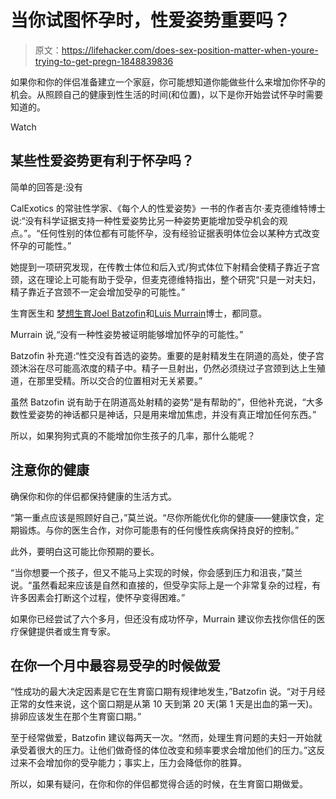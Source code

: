 # 当你试图怀孕时，性爱姿势重要吗？

> 原文：<https://lifehacker.com/does-sex-position-matter-when-youre-trying-to-get-pregn-1848839836>

如果你和你的伴侣准备建立一个家庭，你可能想知道你能做些什么来增加你怀孕的机会。从照顾自己的健康到性生活的时间(和位置)，以下是你开始尝试怀孕时需要知道的。

Watch

## 某些性爱姿势更有利于怀孕吗？

简单的回答是:没有

CalExotics 的常驻性学家、《每个人的性爱姿势》一书的作者吉尔·麦克德维特博士说:“没有科学证据支持一种性爱姿势比另一种姿势更能增加受孕机会的观点。”。“任何性别的体位都有可能怀孕，没有经验证据表明体位会以某种方式改变怀孕的可能性。”

她提到一项研究发现，在传教士体位和后入式/狗式体位下射精会使精子靠近子宫颈，这在理论上可能有助于受孕，但麦克德维特指出，整个研究“只是一对夫妇，精子靠近子宫颈不一定会增加受孕的可能性。”

生育医生和 [梦想生育](https://dreamsfertility.com/)[Joel Batzofin](https://dreamsfertility.com/dr-joel-batzofin/)和[Luis Murrain](https://dreamsfertility.com/dr-luis-murrain/)博士，都同意。

Murrain 说,“没有一种性姿势被证明能够增加怀孕的可能性。”

Batzofin 补充道:“性交没有首选的姿势。重要的是射精发生在阴道的高处，使子宫颈沐浴在尽可能高浓度的精子中。精子一旦射出，仍然必须绕过子宫颈到达上生殖道，在那里受精。所以交合的位置相对无关紧要。”

虽然 Batzofin 说有助于在阴道高处射精的姿势“是有帮助的”，但他补充说，“大多数性爱姿势的神话都只是神话，只是用来增加焦虑，并没有真正增加任何东西。”

所以，如果狗狗式真的不能增加你生孩子的几率，那什么能呢？

## **注意你的健康**

确保你和你的伴侣都保持健康的生活方式。

“第一重点应该是照顾好自己，”莫兰说。“尽你所能优化你的健康——健康饮食，定期锻炼。与你的医生合作，对你可能患有的任何慢性疾病保持良好的控制。”

此外，要明白这可能比你预期的要长。

“当你想要一个孩子，但又不能马上实现的时候，你会感到压力和沮丧，”莫兰说。“虽然看起来应该是自然和直接的，但受孕实际上是一个非常复杂的过程，有许多因素会打断这个过程，使怀孕变得困难。”

如果你已经尝试了六个多月，但还没有成功怀孕，Murrain 建议你去找你信任的医疗保健提供者或生育专家。

## 在你一个月中最容易受孕的时候做爱

“性成功的最大决定因素是它在生育窗口期有规律地发生，”Batzofin 说。“对于月经正常的女性来说，这个窗口期是从第 10 天到第 20 天(第 1 天是出血的第一天)。排卵应该发生在那个生育窗口期。”

至于经常做爱，Batzofin 建议每两天一次。“然而，处理生育问题的夫妇一开始就承受着很大的压力。让他们做奇怪的体位改变和频率要求会增加他们的压力。”这反过来不会增加你的受孕能力；事实上，压力会降低你的胜算。

所以，如果有疑问，在你和你的伴侣都觉得合适的时候，在生育窗口期做爱。